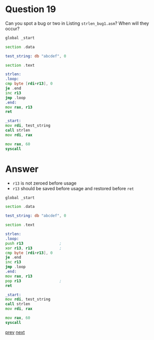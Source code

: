 
# Question 19


Can you spot a bug or two in Listing `strlen_bug1.asm`?
When will they occur?

```asm
global _start

section .data

test_string: db "abcdef", 0

section .text

strlen:                       
.loop:                        
cmp byte [rdi+r13], 0     
je .end                   
inc r13                   
jmp .loop
.end:
mov rax, r13
ret                       

_start:
mov rdi, test_string
call strlen
mov rdi, rax

mov rax, 60
syscall
```



# Answer




* `r13` is not zeroed before usage
* `r13` should be saved before usage and restored before `ret`

```asm
global _start

section .data

test_string: db "abcdef", 0

section .text

strlen:                       
.loop:                        
push r13                ;
xor r13, r13            ;
cmp byte [rdi+r13], 0     
je .end                   
inc r13                   
jmp .loop
.end:
mov rax, r13
pop r13                 ;
ret                       

_start:
mov rdi, test_string
call strlen
mov rdi, rax

mov rax, 60
syscall 
```



[prev](18.md) [next](20.md)
